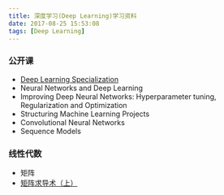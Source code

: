```yaml
---
title: 深度学习(Deep Learning)学习资料
date: 2017-08-25 15:53:08
tags: [Deep Learning]
---
```


### 公开课

* [Deep Learning Specialization](https://www.coursera.org/specializations/deep-learning)
 * Neural Networks and Deep Learning
 * Improving Deep Neural Networks: Hyperparameter tuning, Regularization and Optimization
 * Structuring Machine Learning Projects
 * Convolutional Neural Networks
 * Sequence Models

<!-- more -->

### 线性代数

* 矩阵
 * [矩阵求导术（上）](https://zhuanlan.zhihu.com/p/24709748)
